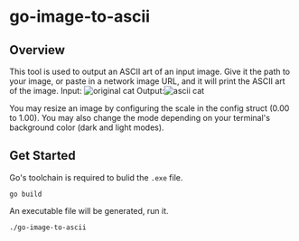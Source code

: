 # go-image-to-ascii

## Overview
This tool is used to output an ASCII art of an input image. Give it the path to your image, or paste in
a network image URL, and it will print the ASCII art of the image. Input: ![original cat](image.jpg) Output:![ascii cat](image.png)

You may resize an image by configuring the scale in the config struct (0.00 to 1.00). You may also
change the mode depending on your terminal's background color (dark and light modes).

## Get Started
Go's toolchain is required to bulid the `.exe` file.
```
go build
```
An executable file will be generated, run it.
```
./go-image-to-ascii
```
